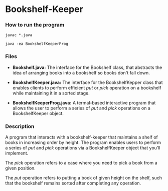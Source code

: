 # Bookshelf-Keeper

### How to run the program

```
javac *.java 

java -ea BookshelfKeeperProg
```

### Files

* **Bookshelf.java:** The interface for the Bookshelf class, that abstracts the idea of arranging books into a bookshelf so books don't fall down.

* **BookshelfKeeper.java:** The interface for the BookshelfKepper class that enables clients to perform efficient *put* or *pick* operation on a bookshelf while maintaining it in a sorted stage.

* **BookshelfKeeperProg.java:** A termal-based interactive program that allows the user to perform a series of *put* and *pick* operations on a BookshelfKeeper object.

### Description

A program that interacts with a bookshelf-keeper that maintains a shelf of books in increasing order by height. The program enables users to perform a series of *put* and *pick* operations via a BookshelfKeeper object that you’ll implement.

The *pick* operation refers to a case where you need to pick a book from a given position.

The *put* operation refers to putting a book of given height on the shelf, such that the bookshelf remains sorted after completing any operation.